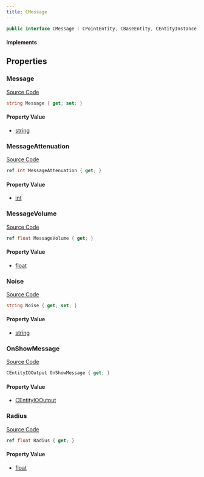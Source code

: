```yaml
---
title: CMessage
---
```


```csharp
public interface CMessage : CPointEntity, CBaseEntity, CEntityInstance, ISchemaClass<CEntityInstance>, ISchemaClass<CBaseEntity>, ISchemaClass<CPointEntity>, ISchemaClass<CMessage>, ISchemaField, ISchemaClass, INativeHandle
```

#### Implements

## Properties

### Message

[Source Code](https://github.com/swiftly-solution/swiftlys2/blob/main/managed/src/SwiftlyS2.Generated/Schemas/Interfaces/CMessage.cs#L17)

```csharp
string Message { get; set; }
```

#### Property Value

- [string](https://learn.microsoft.com/dotnet/api/system.string)

### MessageAttenuation

[Source Code](https://github.com/swiftly-solution/swiftlys2/blob/main/managed/src/SwiftlyS2.Generated/Schemas/Interfaces/CMessage.cs#L21)

```csharp
ref int MessageAttenuation { get; }
```

#### Property Value

- [int](https://learn.microsoft.com/dotnet/api/system.int32)

### MessageVolume

[Source Code](https://github.com/swiftly-solution/swiftlys2/blob/main/managed/src/SwiftlyS2.Generated/Schemas/Interfaces/CMessage.cs#L19)

```csharp
ref float MessageVolume { get; }
```

#### Property Value

- [float](https://learn.microsoft.com/dotnet/api/system.single)

### Noise

[Source Code](https://github.com/swiftly-solution/swiftlys2/blob/main/managed/src/SwiftlyS2.Generated/Schemas/Interfaces/CMessage.cs#L25)

```csharp
string Noise { get; set; }
```

#### Property Value

- [string](https://learn.microsoft.com/dotnet/api/system.string)

### OnShowMessage

[Source Code](https://github.com/swiftly-solution/swiftlys2/blob/main/managed/src/SwiftlyS2.Generated/Schemas/Interfaces/CMessage.cs#L27)

```csharp
CEntityIOOutput OnShowMessage { get; }
```

#### Property Value

- [CEntityIOOutput](/docs/api/shared/schemadefinitions/centityiooutput)

### Radius

[Source Code](https://github.com/swiftly-solution/swiftlys2/blob/main/managed/src/SwiftlyS2.Generated/Schemas/Interfaces/CMessage.cs#L23)

```csharp
ref float Radius { get; }
```

#### Property Value

- [float](https://learn.microsoft.com/dotnet/api/system.single)

